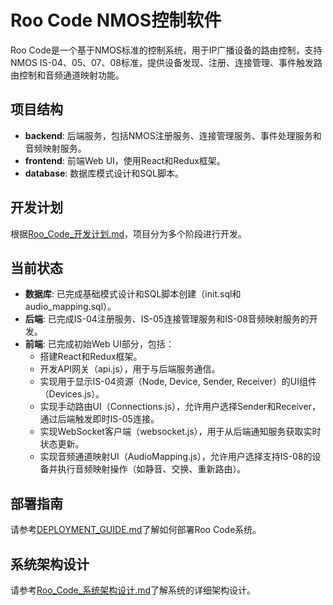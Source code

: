 # Roo Code NMOS控制软件

Roo Code是一个基于NMOS标准的控制系统，用于IP广播设备的路由控制，支持NMOS IS-04、05、07、08标准，提供设备发现、注册、连接管理、事件触发路由控制和音频通道映射功能。

## 项目结构

- **backend**: 后端服务，包括NMOS注册服务、连接管理服务、事件处理服务和音频映射服务。
- **frontend**: 前端Web UI，使用React和Redux框架。
- **database**: 数据库模式设计和SQL脚本。

## 开发计划

根据[Roo_Code_开发计划.md](Roo_Code_开发计划.md)，项目分为多个阶段进行开发。

## 当前状态

- **数据库**: 已完成基础模式设计和SQL脚本创建（init.sql和audio_mapping.sql）。
- **后端**: 已完成IS-04注册服务、IS-05连接管理服务和IS-08音频映射服务的开发。
- **前端**: 已完成初始Web UI部分，包括：
  - 搭建React和Redux框架。
  - 开发API网关（api.js），用于与后端服务通信。
  - 实现用于显示IS-04资源（Node, Device, Sender, Receiver）的UI组件（Devices.js）。
  - 实现手动路由UI（Connections.js），允许用户选择Sender和Receiver，通过后端触发即时IS-05连接。
  - 实现WebSocket客户端（websocket.js），用于从后端通知服务获取实时状态更新。
  - 实现音频通道映射UI（AudioMapping.js），允许用户选择支持IS-08的设备并执行音频映射操作（如静音、交换、重新路由）。

## 部署指南

请参考[DEPLOYMENT_GUIDE.md](DEPLOYMENT_GUIDE.md)了解如何部署Roo Code系统。

## 系统架构设计

请参考[Roo_Code_系统架构设计.md](Roo_Code_系统架构设计.md)了解系统的详细架构设计。